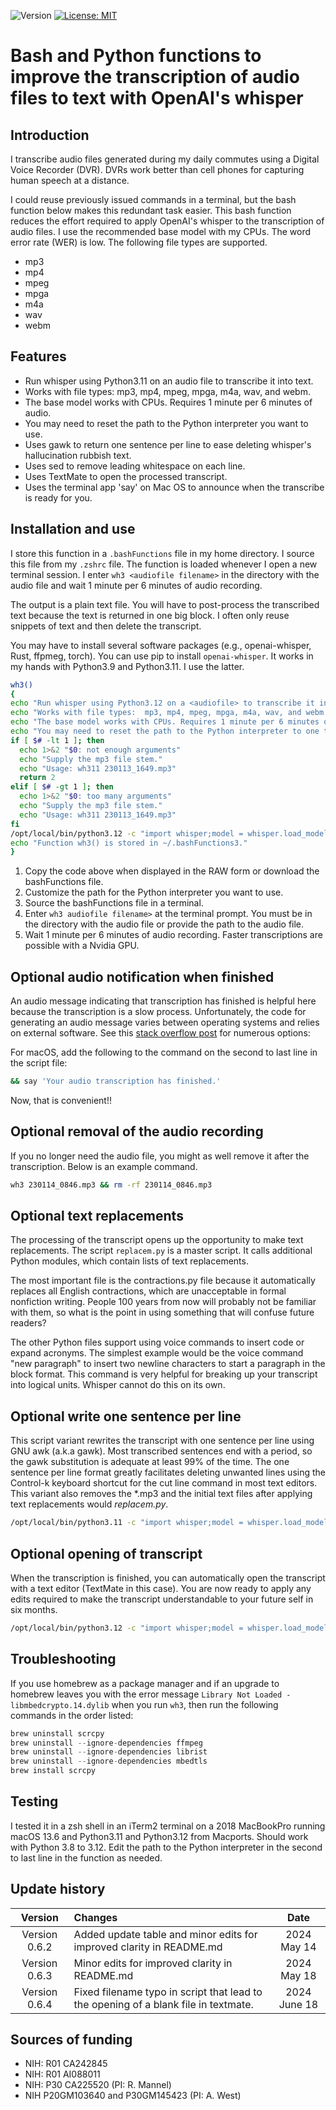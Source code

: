 ![Version](https://img.shields.io/static/v1?label=bash-whisper-transcription&message=0.6.3&color=brightcolor)
[![License: MIT](https://img.shields.io/badge/License-MIT-blue.svg)](https://opensource.org/licenses/MIT)


# Bash and Python functions to improve the transcription of audio files to text with OpenAI's whisper

## Introduction
I transcribe audio files generated during my daily commutes using a Digital Voice Recorder (DVR).
DVRs work better than cell phones for capturing human speech at a distance.

I could reuse previously issued commands in a terminal, but the bash function below makes this redundant task easier.
This bash function reduces the effort required to apply OpenAI's whisper to the transcription of audio files.
I use the recommended base model with my CPUs.
The word error rate (WER) is low.
The following file types are supported. 

- mp3 
- mp4 
- mpeg
- mpga
- m4a
- wav
- webm

## Features

- Run whisper using Python3.11 on an audio file to transcribe it into text.
- Works with file types:  mp3, mp4, mpeg, mpga, m4a, wav, and webm.
- The base model works with CPUs. Requires 1 minute per 6 minutes of audio.
- You may need to reset the path to the Python interpreter you want to use.
- Uses gawk to return one sentence per line to ease deleting whisper's hallucination rubbish text.
- Uses sed to remove leading whitespace on each line.
- Uses TextMate to open the processed transcript.
- Uses the terminal app 'say' on Mac OS to announce when the transcribe is ready for you.


## Installation and use

I store this function in a `.bashFunctions` file in my home directory.
I source this file from my `.zshrc` file.
The function is loaded whenever I open a new terminal session.
I enter `wh3 <audiofile filename>` in the directory with the audio file and wait 1 minute per 6 minutes of audio recording.

The output is a plain text file.
You will have to post-process the transcribed text because the text is returned in one big block.
I often only reuse snippets of text and then delete the transcript.

You may have to install several software packages (e.g., openai-whisper, Rust, ffpmeg, torch).
You can use pip to install `openai-whisper`.
It works in my hands with Python3.9 and Python3.11.
I use the latter.

```bash
wh3()
{
echo "Run whisper using Python3.12 on a <audiofile> to transcribe it into text."
echo "Works with file types:  mp3, mp4, mpeg, mpga, m4a, wav, and webm."
echo "The base model works with CPUs. Requires 1 minute per 6 minutes of audio."
echo "You may need to reset the path to the Python interpreter to one that you want to use."
if [ $# -lt 1 ]; then
  echo 1>&2 "$0: not enough arguments"
  echo "Supply the mp3 file stem."
  echo "Usage: wh311 230113_1649.mp3"
  return 2
elif [ $# -gt 1 ]; then
  echo 1>&2 "$0: too many arguments"
  echo "Supply the mp3 file stem."
  echo "Usage: wh311 230113_1649.mp3"
fi
/opt/local/bin/python3.12 -c "import whisper;model = whisper.load_model('base.en');result = model.transcribe('$1');print(result['text'])" > $1.txt && ./scripts/replacem.py $1.txt && gawk '{gsub(/\./,"." ORS)} 1' $1.txtcorrected.txt > $1-clean.txt && sed 's/ //' $1-clean.txt > $1-ready.txt  && mate $1-ready.txt && say 'Your audio transcription has finished.'
echo "Function wh3() is stored in ~/.bashFunctions3."
}
```

1. Copy the code above when displayed in the RAW form or download the bashFunctions file.
2. Customize the path for the Python interpreter you want to use.
3. Source the bashFunctions file in a terminal.
4. Enter `wh3 audiofile filename>` at the terminal prompt. You must be in the directory with the audio file or provide the path to the audio file.
5. Wait 1 minute per 6 minutes of audio recording. Faster transcriptions are possible with a Nvidia GPU.

## Optional audio notification when finished
An audio message indicating that transcription has finished is helpful here because the transcription is a slow process.
Unfortunately, the code for generating an audio message varies between operating systems and relies on external software.
See this [stack overflow post](https://stackoverflow.com/questions/16573051/sound-alarm-when-code-finishes) for numerous options: 

For macOS, add the following to the command on the second to last line in the script file:

```bash
&& say 'Your audio transcription has finished.'
```
Now, that is convenient!!

## Optional removal of the audio recording 


If you no longer need the audio file, you might as well remove it after the transcription.
Below is an example command.

```bash
wh3 230114_0846.mp3 && rm -rf 230114_0846.mp3
```

## Optional text replacements

The processing of the transcript opens up the opportunity to make text replacements.
The script `replacem.py` is a master script.
It calls additional Python modules, which contain lists of text replacements.

The most important file is the contractions.py file because it automatically replaces all English contractions, which are unacceptable in formal nonfiction writing.
People 100 years from now will probably not be familiar with them, so what is the point in using something that will confuse future readers?

The other Python files support using voice commands to insert code or expand acronyms.
The simplest example would be the voice command "new paragraph" to insert two newline characters to start a paragraph in the block format.
This command is very helpful for breaking up your transcript into logical units.
Whisper cannot do this on its own.

## Optional write one sentence per line

This script variant rewrites the transcript with one sentence per line using GNU awk (a.k.a gawk).
Most transcribed sentences end with a period, so the gawk substitution is adequate at least 99% of the time.
The one sentence per line format greatly facilitates deleting unwanted lines using the Control-k keyboard shortcut for the cut line command in most text editors.
This variant also removes the *.mp3 and the initial text files after applying text replacements would *replacem.py*.

```bash
/opt/local/bin/python3.11 -c "import whisper;model = whisper.load_model('base');result = model.transcribe('$1');print(result['text'])" > $1.txt && ./replacem.py $1.txt && rm $1.txt && gawk '{gsub(/\./,"." ORS)} 1' $1.txtcorrected.txt > $1-clean.txt && say 'Your audio transcription has finished.'
```

## Optional opening of transcript
When the transcription is finished, you can automatically open the transcript with a text editor (TextMate in this case).
You are now ready to apply any edits required to make the transcript understandable to your future self in six months.

```bash
/opt/local/bin/python3.12 -c "import whisper;model = whisper.load_model('base.en');result = model.transcribe('$1');print(result['text'])" > $1.txt && ./scripts/replacem.py $1.txt && gawk '{gsub(/\./,"." ORS)} 1' $1.txtcorrected.txt > $1-clean.txt && sed 's/ //' $1-clean.txt > $1-ready.txt  && mate $1-ready.txt && say 'Your audio transcription has finished.'
```


## Troubleshooting

If you use homebrew as a package manager and if an upgrade to homebrew leaves you with the error message 
`Library Not Loaded - libmbedcrypto.14.dylib` when you run `wh3`, then run the following commands in the order listed:


```python
brew uninstall scrcpy
brew uninstall --ignore-dependencies ffmpeg
brew uninstall --ignore-dependencies librist
brew uninstall --ignore-dependencies mbedtls
brew install scrcpy
```
   
## Testing
I tested it in a zsh shell in an iTerm2 terminal on a 2018 MacBookPro running macOS 13.6 and Python3.11 and Python3.12 from Macports. 
Should work with Python 3.8 to 3.12. 
Edit the path to the Python interpreter in the second to last line in the function as needed.

## Update history

|Version      | Changes                                                                                                                                    | Date                 |
|:-----------:|:-------------------------------------------------------------------------------------------------------------------------------------------|:--------------------:|
| Version 0.6.2 |  Added update table and minor edits for improved clarity in README.md                                                                    | 2024 May 14          |
| Version 0.6.3 |  Minor edits for improved clarity in README.md                                                                                           | 2024 May 18          |
| Version 0.6.4 |  Fixed filename typo in script that lead to the opening of a blank file in textmate.                                                     | 2024 June 18         |

## Sources of funding

- NIH: R01 CA242845
- NIH: R01 AI088011
- NIH: P30 CA225520 (PI: R. Mannel)
- NIH P20GM103640 and P30GM145423 (PI: A. West)
